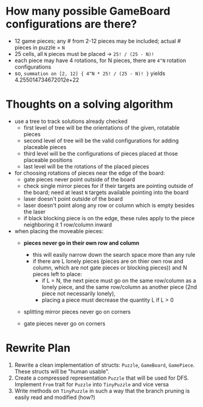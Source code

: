 # How many possible GameBoard configurations are there?
- 12 game pieces; any # from 2-12 pieces may be included; actual # pieces in puzzle = `N`
- 25 cells, all `N` pieces must be placed -> `25! / (25 - N)!`
- each piece may have 4 rotations, for N pieces, there are `4^N` rotation configurations
- so, `summation on [2, 12] { 4^N * 25! / (25 - N)! }` yields 4.255014734672012e+22


# Thoughts on a solving algorithm
- use a tree to track solutions already checked
    - first level of tree will be the orientations of the given, rotatable pieces
    - second level of tree will be the valid configurations for adding placeable pieces
    - third level will be the configurations of pieces placed at those placeable positions
    - last level will be the rotations of the placed pieces
- for choosing rotations of pieces near the edge of the board:
    - gate pieces never point outside of the board
    - check single mirror pieces for if their targets are pointing outside of the board; need at least `N` targets available pointing into the board
    - laser doesn't point outside of the board
    - laser doesn't point along any row or column which is empty besides the laser
    - if black blocking piece is on the edge, these rules apply to the piece neighboring it 1 row/column inward
- when placing the moveable pieces:
    - **pieces never go in their own row and column**
        - this will easily narrow down the search space more than any rule
		- if there are L lonely pieces (pieces are on thier own row and column, which are not gate pieces or blocking pieces)) and N pieces left to place:
			- if L = N, the next piece must go on the same row/column as a lonely piece, and the same row/column as another piece (2nd piece not necessarily lonely), 
			- placing a piece must decrease the quantity L if L > 0
			
    - splitting mirror pieces never go on corners
    - gate pieces never go on corners


# Rewrite Plan
1. Rewrite a clean implementation of structs: `Puzzle`, `GameBoard`, `GamePiece`. These structs will be "human usable".
2. Create a compressed representation `Puzzle` that will be used for DFS. Implement `From` trait for `Puzzle` into `TinyPuzzle` and vice versa
3. Write methods on `TinyPuzzle` in such a way that the branch pruning is easily read and modified (how?)